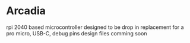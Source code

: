 # Arcadia
rpi 2040 based microcontroller designed to be drop in replacement for a pro micro, USB-C, debug pins
design files comming soon 
